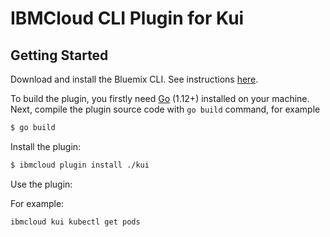 # IBMCloud CLI Plugin for Kui

## Getting Started

Download and install the Bluemix CLI. See instructions [here](https://clis.ng.bluemix.net).

To build the plugin, you firstly need [Go](http://www.golang.org) (1.12+) installed on your
machine. Next, compile the plugin source code with `go build` command, for example

```bash
$ go build
```

Install the plugin:

```bash
$ ibmcloud plugin install ./kui
```

Use the plugin:

For example:

```bash
ibmcloud kui kubectl get pods
```
